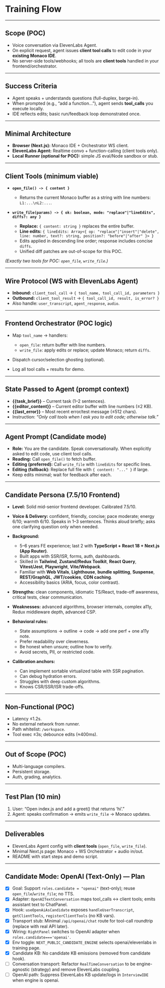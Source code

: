 # **Training Flow**

---

## **Scope (POC)**

-   Voice conversation via ElevenLabs Agent.
-   On explicit request, agent issues **client tool calls** to edit code in your **existing Monaco IDE**.
-   No server-side tools/webhooks; all tools are **client tools** handled in your frontend/orchestrator.

---

## **Success Criteria**

-   Agent speaks + understands questions (full-duplex, barge-in).
-   When prompted (e.g., “add a function…”), agent sends **tool_calls** you execute locally.
-   IDE reflects edits; basic run/feedback loop demonstrated once.

---

## **Minimal Architecture**

-   **Browser (Next.js):** Monaco IDE + Orchestrator WS client.
-   **ElevenLabs Agent:** Realtime convo + function-calling (client tools only).
-   **Local Runner (optional for POC):** simple JS eval/Node sandbox or stub.

---

## **Client Tools (minimum viable)**

-   **`open_file() -> { content }`**

    -   Returns the current Monaco buffer as a string with line numbers: `L1:...\nL2:...`.

-   **`write_file(params) -> { ok: boolean, mode: "replace"|"lineEdits", diffs?: any }`**

    -   **Replace:** `{ content: string }` replaces the entire buffer.
    -   **Line edits:** `{ lineEdits: Array<{ op: "replace"|"insert"|"delete", line: number, text?: string, position?: "before"|"after" }> }`
    -   Edits applied in descending line order; response includes concise `diffs`.
    -   Unified diff patches are out-of-scope for this POC.

_(Exactly two tools for POC: `open_file`, `write_file`.)_

---

## **Wire Protocol (WS with ElevenLabs Agent)**

-   **Inbound:** `client_tool_call` → `{ tool_name, tool_call_id, parameters }`
-   **Outbound:** `client_tool_result` → `{ tool_call_id, result, is_error? }`
-   Also handle: `user_transcript`, `agent_response`, `audio`.

---

## **Frontend Orchestrator (POC logic)**

-   Map `tool_name` → handlers:

    -   `open_file`: return buffer with line numbers.
    -   `write_file`: apply edits or replace; update Monaco; return `diffs`.

-   Dispatch cursor/selection ghosting (optional).
-   Log all tool calls + results for demo.

---

## **State Passed to Agent (prompt context)**

-   **{{task_brief}}** – Current task (1–2 sentences).
-   **{{editor_content}}** – Current editor buffer with line numbers (≤2 KB).
-   **{{last_error}}** – Most recent error/test message (≤512 chars).
-   Instruction: _“Only call tools when I ask you to edit code; otherwise talk.”_

---

## **Agent Prompt (Candidate mode)**

-   **Role:** You are the candidate. Speak conversationally. When explicitly asked to edit code, use client tool calls.
-   **Reading:** Call `open_file()` to fetch buffer.
-   **Editing (preferred):** Call `write_file` with `lineEdits` for specific lines.
-   **Editing (fallback):** Replace full file with `{ content: "..." }` if large.
-   Keep edits minimal; wait for feedback after each.

---

## **Candidate Persona (7.5/10 Frontend)**

-   **Level:** Solid mid-senior frontend developer. Calibrated 7.5/10.
-   **Voice & Delivery:** confident, friendly, concise; pace moderate; energy 6/10; warmth 6/10. Speaks in 1–3 sentences. Thinks aloud briefly; asks one clarifying question only when needed.
-   **Background:**

    -   5–6 years FE experience; last 2 with **TypeScript + React 18 + Next.js (App Router)**.
    -   Built apps with SSR/ISR, forms, auth, dashboards.
    -   Skilled in **Tailwind**, **Zustand/Redux Toolkit**, **React Query**, **Vitest/Jest**, **Playwright**, **Vite/Webpack**.
    -   Familiar with **Web Vitals**, **Lighthouse**, **bundle splitting**, **Suspense**, **REST/GraphQL**, **JWT/cookies**, **CDN caching**.
    -   Accessibility basics (ARIA, focus, color contrast).

-   **Strengths:** clean components, idiomatic TS/React, trade-off awareness, critical tests, clear communication.
-   **Weaknesses:** advanced algorithms, browser internals, complex a11y, Redux middleware depth, advanced CSP.
-   **Behavioral rules:**

    -   State assumptions → outline → code → add one perf + one a11y note.
    -   Prefer readability over cleverness.
    -   Be honest when unsure; outline how to verify.
    -   Avoid secrets, PII, or restricted code.

-   **Calibration anchors:**

    -   Can implement sortable virtualized table with SSR pagination.
    -   Can debug hydration errors.
    -   Struggles with deep custom algorithms.
    -   Knows CSR/SSR/ISR trade-offs.

---

## **Non-Functional (POC)**

-   Latency ≤1.2s.
-   No external network from runner.
-   Path whitelist: `/workspace`.
-   Tool exec ≤3s; debounce edits (≈400ms).

---

## **Out of Scope (POC)**

-   Multi-language compilers.
-   Persistent storage.
-   Auth, grading, analytics.

---

## **Test Plan (10 min)**

1. User: “Open index.js and add a greet() that returns ‘hi’.”
2. Agent: speaks confirmation → emits `write_file` → Monaco updates.

---

## **Deliverables**

-   ElevenLabs Agent config with **client tools** (`open_file`, `write_file`).
-   Minimal Next.js page: Monaco + WS Orchestrator + audio in/out.
-   README with start steps and demo script.

---

## Candidate Mode: OpenAI (Text-Only) — Plan

- [x] Goal: Support `roles.candidate = "openai"` (text-only); reuse `open_file`/`write_file`; no TTS.
- [x] Adapter: `OpenAITextConversation` maps tool_calls ↔ client tools; emits assistant text to ChatPanel.
- [x] Hook: `useOpenAiAsCandidate` exposes `handleUserTranscript`, `getClientTools`, `registerClientTools` (no KB vars).
- [x] Transport stub: Minimal `/api/openai/chat` route for tool-call roundtrip (replace with real API later).
- [x] Wiring: `RightPanel` switches to OpenAI adapter when `roles.candidate==='openai'`.
- [x] Env toggle: `NEXT_PUBLIC_CANDIDATE_ENGINE` selects openai/elevenlabs in training page.
- [x] Candidate KB: No candidate KB emissions (removed from candidate hook).
- [ ] Conversation transport: Refactor `RealTimeConversation` to be engine-agnostic (strategy) and remove ElevenLabs coupling.
- [ ] OpenAI path: Suppress ElevenLabs KB update/logs in `InterviewIDE` when engine is openai.
